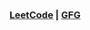 ### [LeetCode](https://leetcode.com/u/farhansadidzihan) | [GFG](https://www.geeksforgeeks.org/user/farhansadidzihan67)
